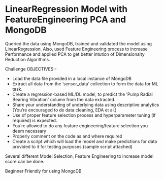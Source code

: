 # LinearRegression Model with FeatureEngineering PCA and MongoDB
Queried the data using MongoDB, trained and validated the model using LinearRegression. Also, used Feature Engineering process to increase Performance and applied PCA to get better intution of Dimensionalty Reduction Algorithms.

Challenge OBJECTIVES:-
- Load the data file provided in a local instance of MongoDB
- Extract all data from the ‘sensor_data’ collection to form the data for ML task.
- Create a regression-based ML/DL model, to predict the 'Pump Radial Bearing Vibration' column from the data extracted.
- Share your understanding of underlying data using descriptive analytics (You’re encouraged to do data cleaning, EDA et al.)
- Use of proper feature selection process and hyperparameter tuning (if required) is expected. 
- You’re allowed to do any feature engineering/feature selection you deem necessary
- Properly comment on the code as and where required
- Create a script which will load the model and make predictions for data provided to it for testing purposes (sample script attached)


Several different Model Selection, Feature Engineering to increase model score can be done.

Beginner Friendly for using MongoDB

